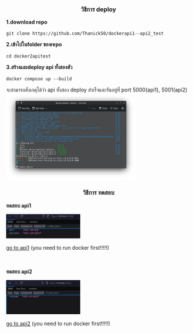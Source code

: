 

<div align="center">

### **วิธีการ deploy**

</div>

**1.download repo**

````
git clone https://github.com/Thanick50/dockerapi1--api2_test
````

**2.เข้าไปในfolder ของrepo**

````
cd docker2apitest
````

**3.สร้างและdeploy api ทั้งสองตัว**

````
docker compose up --build
````
จะสามารถสังเกตุได้ว่า api ทั้งสอง deploy สำเร็จและรันอยู่ที่ port 5000(api1), 5001(api2)
<img src="image/docker_running.png" title="docker_running" width="70%">



<div align="center">

### **วิธีการ ทดสอบ**

</div>

**ทดสอบ api1**

<img src="image/api1.png" width="40%">

[go to api1](http://127.0.0.1:5000 "api1 port 5000") (you need to run docker first!!!!!)


<br><br>
**ทดสอบ api2**

<img src="image/api2.png" width="40%">

[go to api2](http://127.0.0.1:5001 "api2 port 5001") (you need to run docker first!!!!!)
